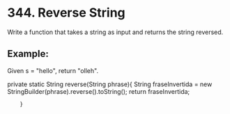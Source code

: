 # 344. Reverse String

Write a function that takes a string as input and returns the string reversed.

## Example:

Given s = "hello", return "olleh".
   
 private static String reverse(String phrase){
		  String fraseInvertida = new StringBuilder(phrase).reverse().toString();
		return fraseInvertida;
		 
	        
	    }	
